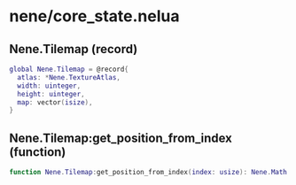 # nene/core_state.nelua
## Nene.Tilemap (record)
```lua
global Nene.Tilemap = @record{
  atlas: *Nene.TextureAtlas,
  width: uinteger,
  height: uinteger,
  map: vector(isize),
}
```

## Nene.Tilemap:get_position_from_index (function)
```lua
function Nene.Tilemap:get_position_from_index(index: usize): Nene.Math.Vec2
```
